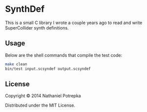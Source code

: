 # SynthDef

This is a small C library I wrote a couple years ago to read and write
SuperCollider synth definitions.

## Usage

Below are the shell commands that compile the test code:

```sh
make clean
bin/test input.scsyndef output.scsyndef
```

## License

Copyright © 2014 Nathaniel Potrepka

Distributed under the MIT License.

